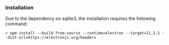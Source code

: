 
### Installation

Due to the dependency on sqlite3, the installation requires the following command:

```
> npm install --build-from-source --runtime=electron --target=11.2.1 --dist-url=https://electronjs.org/headers
```